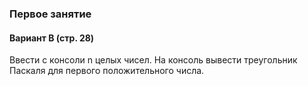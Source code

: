 ### Первое занятие

#### Вариант B (стр. 28)

Ввести с консоли n целых чисел. На консоль вывести треугольник Паскаля для первого положительного числа.
